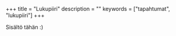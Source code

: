 +++
title = "Lukupiiri"
description = ""
keywords = ["tapahtumat", "lukupiiri"]
+++

Sisältö tähän :)
